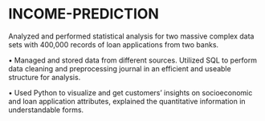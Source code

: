 # INCOME-PREDICTION

Analyzed and performed statistical analysis for two massive complex data sets with 400,000 records of loan applications from two banks.

•	Managed and stored data from different sources. Utilized SQL to perform data cleaning and preprocessing journal in an efficient and useable structure for analysis.

•	Used Python to visualize and get customers’ insights on socioeconomic and loan application attributes, explained the quantitative information in understandable forms.
